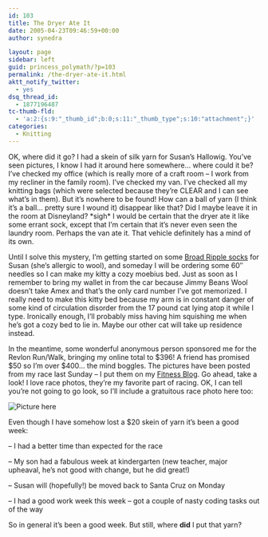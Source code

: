 ```yaml
---
id: 103
title: The Dryer Ate It
date: 2005-04-23T09:46:59+00:00
author: synedra

layout: page
sidebar: left
guid: princess_polymath/?p=103
permalink: /the-dryer-ate-it.html
aktt_notify_twitter:
  - yes
dsq_thread_id:
  - 1877196487
tc-thumb-fld:
  - 'a:2:{s:9:"_thumb_id";b:0;s:11:"_thumb_type";s:10:"attachment";}'
categories:
  - Knitting
---
```

OK, where did it go? I had a skein of silk yarn for Susan&#8217;s Hallowig. You&#8217;ve seen pictures, I know I had it around here somewhere&#8230; where could it be? I&#8217;ve checked my office (which is really more of a craft room &#8211; I work from my recliner in the family room). I&#8217;ve checked my van. I&#8217;ve checked all my knitting bags (which were selected because they&#8217;re CLEAR and I can see what&#8217;s in them). But it&#8217;s nowhere to be found! How can a ball of yarn (I think it&#8217;s a ball&#8230; pretty sure I wound it) disappear like that? Did I maybe leave it in the room at Disneyland? \*sigh\* I would be certain that the dryer ate it like some errant sock, except that I&#8217;m certain that it&#8217;s never even seen the laundry room. Perhaps the van ate it. That vehicle definitely has a mind of its own.
  
Until I solve this mystery, I&#8217;m getting started on some [Broad Ripple socks](http://www.knitty.com/ISSUEsummer03/PATTbroadripple.html) for Susan (she&#8217;s allergic to wool), and someday I will be ordering some 60&#8243; needles so I can make my kitty a cozy moebius bed. Just as soon as I remember to bring my wallet in from the car because Jimmy Beans Wool doesn&#8217;t take Amex and that&#8217;s the only card number I&#8217;ve got memorized. I really need to make this kitty bed because my arm is in constant danger of some kind of circulation disorder from the 17 pound cat lying atop it while I type. Ironically enough, I&#8217;ll probably miss having him squishing me when he&#8217;s got a cozy bed to lie in. Maybe our other cat will take up residence instead.
  
In the meantime, some wonderful anonymous person sponsored me for the Revlon Run/Walk, bringing my online total to $396! A friend has promised $50 so I&#8217;m over $400&#8230; the mind boggles. The pictures have been posted from my race last Sunday &#8211; I put them on my [Fitness Blog](http://fitness.domestigirl.com/). Go ahead, take a look! I love race photos, they&#8217;re my favorite part of racing. OK, I can tell you&#8217;re not going to go look, so I&#8217;ll include a gratuitous race photo here too:
  
![Picture here](http://fitness.domestigirl.com/images/race2.jpg)
  
Even though I have somehow lost a $20 skein of yarn it&#8217;s been a good week:
  
&#8211; I had a better time than expected for the race
  
&#8211; My son had a fabulous week at kindergarten (new teacher, major upheaval, he&#8217;s not good with change, but he did great!)
  
&#8211; Susan will (hopefully!) be moved back to Santa Cruz on Monday
  
&#8211; I had a good work week this week &#8211; got a couple of nasty coding tasks out of the way
  
So in general it&#8217;s been a good week. But still, where **did** I put that yarn?
